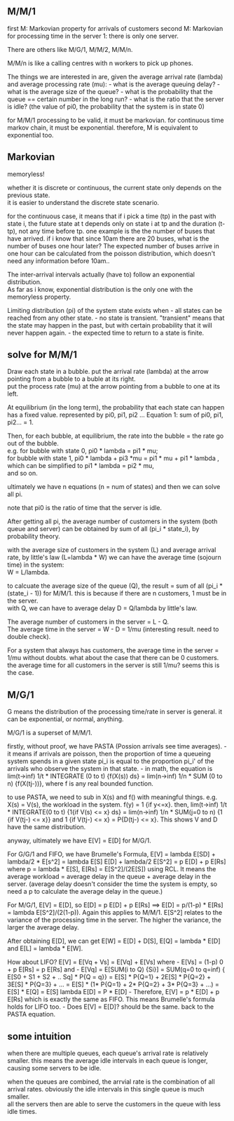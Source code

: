 M/M/1
-------------------------

first M: Markovian property for arrivals of customers
second M: Markovian for processing time in the server
1: there is only one server.

There are others like M/G/1, M/M/2, M/M/n.

M/M/n is like a calling centres with n workers to pick up phones.


The things we are interested in are, given the average arrival rate (lambda) and average processing rate (mu):
	- what is the average queuing delay?
	- what is the average size of the queue?
	- what is the probability that the queue == certain number in the long run?
	- what is the ratio that the server is idle? (the value of pi0, the probability that the system is in state 0)

for M/M/1 processing to be valid, it must be markovian. 
for continuous time markov chain, it must be exponential. therefore, M is equivalent to exponential too.

Markovian
----------------------

memoryless!

whether it is discrete or continuous, the current state only depends on the previous state.  
it is easier to understand the discrete state scenario.  

for the continuous case, it means that if i pick a time (tp) in the past with state i, the future state at t depends only on state i at tp and the duration (t-tp), not any time before tp.
one example is the the number of buses that have arrived. 
if i know that since 10am there are 20 buses, what is the number of buses one hour later? 
The expected number of buses arrive in one hour can be calculated from the poisson distribution, which doesn't need any information before 10am..  

The inter-arrival intervals actually (have to) follow an exponential distribution.  
As far as i know, exponential distribution is the only one with the memoryless property.

Limiting distribution (pi) of the system state exists when
	- all states can be reached from any other state. 
	- no state is transient. "transient" means that the state may happen in the past, but with certain probability that it will never happen again. 
	- the expected time to return to a state is finite.


solve for M/M/1
-------------------------

Draw each state in a bubble. put the arrival rate (lambda) at the arrow pointing from a bubble to a buble at its right.  
put the process rate (mu) at the arrow pointing from a bubble to one at its left.

At equilibrium (in the long term), the probability that each state can happen has a fixed value. represented by pi0, pi1, pi2 ...
Equation 1: sum of pi0, pi1, pi2... = 1.

Then, for each bubble, at equilibrium, the rate into the bubble = the rate go out of the bubble.  
e.g. for bubble with state 0, pi0 * lambda = pi1 * mu;  
for bubble with state 1, pi0 * lambda + pi3 *mu = pi1 * mu + pi1 * lambda , which can be simplified to pi1 * lambda = pi2 * mu,  
and so on.

ultimately we have n equations (n = num of states) and then we can solve all pi. 

note that pi0 is the ratio of time that the server is idle.

After getting all pi, the average number of customers in the system (both queue and server) can be obtained by sum of all (pi_i * state_i), by probability theory.

with the average size of customers in the system (L) and average arrival rate, by little's law (L=lambda * W) we can have the average time (sojourn time) in the system:  
W = L/lambda.

to calcuate the average size of the queue (Q), the result = sum of all (pi_i * (state_i - 1)) for M/M/1. this is because if there are n customers, 1 must be in the server.  
with Q, we can have to average delay D = Q/lambda by little's law.

The average number of customers in the server = L - Q.  
The average time in the server = W - D = 1/mu (interesting result. need to double check).

For a system that always has customers, the average time in the server = 1/mu without doubts. 
what about the case that there can be 0 customers. the average time for all customers in the server is still 1/mu? seems this is the case. 


M/G/1
----------------
G means the distribution of the processing time/rate in server is general. it can be exponential, or normal, anything.

M/G/1 is a superset of M/M/1.

firstly, without proof, we have PASTA (Possion arrivals see time averages).
	- it means if arrivals are poisson, then the proportion of time a queueing system spends in a given state pi_i is equal to the proportion pi_i' of the arrivals who observe the system in that state.
	- in math, the equation is lim(t->inf) 1/t * INTEGRATE (0 to t) {f(X(s)) ds} = lim(n->inf) 1/n * SUM (0 to n) {f(X(tj-))}, where f is any real bounded function.

to use PASTA, we need to sub in X(s) and f() with meaningful things. 
e.g. X(s) = V(s), the workload in the system. f(y) = 1 {if y<=x}.
then, lim(t->inf) 1/t * INTEGRATE(0 to t) {1{if V(s) <= x} ds} = lim(n->inf) 1/n * SUM(j=0 to n) {1 {if V(tj-) <= x}} and
1 {if V(tj-) <= x} = P{D(tj-) <= x}. 
This shows V and D have the same distribution.

anyway, ultimately we have E[V] = E[D] for M/G/1. 

For G/G/1 and FIFO, we have Brumelle's Formula, E[V] = lambda E[SD] + lambda/2 * E[s^2] = lambda E[S] E[D] + lambda/2 E[S^2] = p E[D] + p E[Rs] where p = lambda * E[S], E[Rs] = E[S^2]/(2E[S]) using RCL. 
It means the average workload = average delay in the queue + average delay in the server. 
(average delay doesn't consider the time the system is empty, so need a p to calculate the average delay in the queue.) 

For M/G/1, E[V] = E[D], so E[D] = p E[D] + p E[Rs] ==> E[D] = p/(1-p) * E[Rs] = lambda E[S^2]/(2(1-p)). Again this applies to M/M/1. 
E[S^2] relates to the variance of the processing time in the server. 
The higher the variance, the larger the average delay.

After obtaining E[D], we can get E[W] = E[D] + D[S], E[Q] = lambda * E[D] and E[L] = lambda * E[W].

How about LIFO? E[V] = E[Vq + Vs] = E[Vq] + E[Vs] where 
	- E[Vs] = (1-p) 0 + p E[Rs] = p E[Rs] and
	- E[Vq] = E[SUM(i to Q) {Si}] = SUM(q=0 to q=inf) { E[S0 + S1 + S2 + .. Sq] * P{Q = q}} =  E[S] * P{Q=1} + 2E[S] * P{Q=2} + 3E[S] * P{Q=3} + ... = E[S] * (1* P{Q=1} + 2* P{Q=2} + 3* P{Q=3} + ...) =  E[S] * E[Q] = E[S] lambda E[D] = P * E[D]
	- Therefore, E[V] = p * E[D] + p E[Rs] which is exactly the same as FIFO. This means Brumelle's formula holds for LIFO too.
	- Does E[V] = E[D]? should be the same. back to the PASTA equation.


some intuition
---------------------

when there are multiple queues, each queue's arrival rate is relatively smaller. 
this means the average idle intervals in each queue is longer, causing some servers to be idle.

when the queues are combined, the arrvial rate is the combination of all arrival rates. 
obviously the idle intervals in this single queue is much smaller.  
all the servers then are able to serve the customers in the queue with less idle times.
